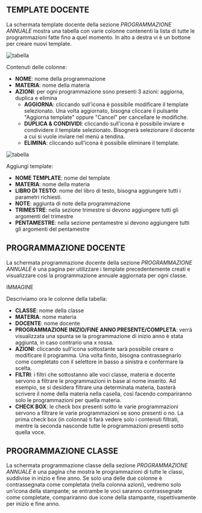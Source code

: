 <style>
    @import url(/css/doc-style.css);
</style>

## TEMPLATE DOCENTE

La schermata template docente della sezione *PROGRAMMAZIONE ANNUALE* mostra una tabella con varie colonne contenenti la lista di tutte le programmazioni fatte fino a quel momento. In alto a destra vi è un bottone per creare nuovi template.

![tabella](/img/documentazione/programmazione-annuale/TP_Docente_01.png)

Contenuti delle colonne:

- **NOME**: nome della programmazione
- **MATERIA**: nome della materia
- **AZIONI**: per ogni programmazione sono presenti 3 azioni: aggiorna, duplica e elimina
  - **AGGIORNA**: cliccando sull'icona è possibile modificare il template selezionato. Una volta aggiornato, bisogna cliccare il pulsante "Aggiorna template" oppure "Cancel" per cancellare le modifiche.
  - **DUPLICA & CONDIVIDI**: cliccando sull'icona è possibile inviare e condividere il template selezionato. Bisognerà selezionare il docente a cui si vuole inviare nel menù a tendina.
  - **ELIMINA**: cliccando sull'icona è possibile eliminare il template.

![tabella](/img/documentazione/programmazione-annuale/TP_Docente_02.png)

Aggiungi template:

- **NOME TEMPLATE**: nome del template
- **MATERIA**: nome della materia
- **LIBRO DI TESTO**: nome del libro di testo, bisogna aggiungere tutti i parametri richiesti.
- **NOTE**: aggiunta di note della programmazione
- **TRIMESTRE**: nella sezione trimestre si devono aggiungere tutti gli argomenti del trimestre
- **PENTAMESTRE**: nella sezione pentamestre si devono aggiungere tutti gli argomenti del pentamestre

## PROGRAMMAZIONE DOCENTE
La schermata programmazione docente della sezione *PROGRAMMAZIONE ANNUALE* è una pagina per utilizzare i template precedentemente creati e visualizzare così la programmazione annuale aggiornata per ogni classe.

IMMAGINE

Descriviamo ora le colonne della tabella:
- **CLASSE**: nome della classe
- **MATERIA**: nome materia
- **DOCENTE**: nome docente
- **PROGRAMMAZIONE INIZIO/FINE ANNO PRESENTE/COMPLETA**: verrà visualizzata una spunta se la programmazione di inizio anno è stata aggiunta, in caso contrario una x rossa.
- **AZIONI**: cliccando sull'icona sottostante sarà possibile creare o modificare il programma. Una volta finito, bisogna contrassegnarlo come completato con il selettore in basso a sinistra e confermare la scelta.
- **FILTRI**: i filtri che sottostanno alle voci classe, materia e docente servono a filtrare le programmazioni in base al nome inserito. Ad esempio, se si desidera filtrare una determinata materia, basterà scrivere il nome della materia nella casella, così facendo compariranno solo le programmazioni per quella materia.
- **CHECK BOX**: le check box presenti sotto le varie programmazioni servono a filtrare le varie programmazioni se sono presenti o no. La prima check box (in colonna) ti farà vedere solo i contenuti filtrati, mentre la seconda nasconde tutte le programmazioni presenti sotto quella voce.

## PROGRAMMAZIONE CLASSE
La schermata programmazione classe della sezione *PROGRAMMAZIONE ANNUALE* è una pagina che mostra le programmazioni di tutte le classi, suddivise in inizio e fine anno. Se solo una delle due colonne è contrassegnata come completata (nella colonna azioni), vedremo solo un'icona della stampante; se entrambe le voci saranno contrassegnate come completate, compariranno due icone della stampante, rispettivamente per inizio e fine anno.
